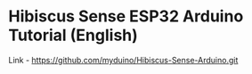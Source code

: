 # Hibiscus Sense ESP32 Arduino Tutorial (English)
Link - https://github.com/myduino/Hibiscus-Sense-Arduino.git
